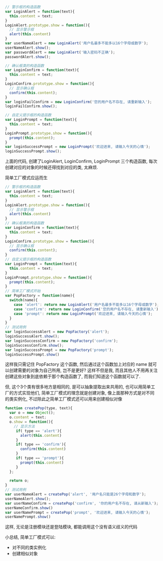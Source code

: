 ```javascript
// 警示框的构造函数
var LoginAlert = function(text){
  this.content = text;
}
LoginAlert.prototype.show = function(){
  // 显示警示框
  alert(this.content)
}
var userNameAlert = new LoginAlert('用户名最多不能多以16个字母或数字');
userNameAlert.show();
var passwordAlert = new LoginAlert('输入密码不正确');
passwordAlert.show();

// 确认框类的构造函数
var LoginConfirm = function(text){
  this.content = text;
}
LoginConfirm.prototype.show = function(){
  // 显示确认框
  confirm(this.content);
}
var loginFailConfirm = new LoginConfirm('您的用户名不存在, 请重新输入');
loginFailConfirm.show();

// 自定义提示框的构造函数
var LoginPrompt = function(text){
  this.content = text;
}
LoginPrompt.prototype.show = function(){
  prompt(this.content);
}
var loginSuccessPrompt = new LoginPrompt('欢迎进来, 请输入今天的心情');
loginSuccessPrompt.show();
```

上面的代码, 创建了LoginAlert, LoginConfirm, LoginPrompt 三个构造函数, 每次创建对应的对象的时候还得找到对应的类, 太麻烦.

简单工厂模式应运而生

```javascript
// 警示框的构造函数
var LoginAlert = function(text){
  this.content = text;
}
LoginAlert.prototype.show = function(){
  // 显示警示框
  alert(this.content)
}
// 确认框类的构造函数
var LoginConfirm = function(text){
  this.content = text;
}
LoginConfirm.prototype.show = function(){
  // 显示确认框
  confirm(this.content);
}
// 自定义提示框的构造函数
var LoginPrompt = function(text){
  this.content = text;
}
LoginPrompt.prototype.show = function(){
  prompt(this.content);
}
// 简单工厂模式开始
var PopFactory = function(name){
  switch(name){
    case 'alert': return new LoginAlert('用户名最多不能多以16个字母或数字');
    case 'confirm': return new LoginConfirm('您的用户名不存在, 请重新输入');
    case 'prompt': return new LoginPrompt('欢迎进来, 请输入今天的心情');
  }
}
// 测试用例
var loginSuccessAlert = new PopFactory('alert');
loginSuccessAlert.show();
var loginSuccessConfirm = new PopFactory('confirm');
loginSuccessConfirm.show();
var loginSuccessPrompt = new PopFactory('prompt');
loginSuccessPrompt.show()
```

这样我只需记住 PopFactory 这个函数, 然后通过这个函数加上对应的 name 就可以创建需要的对象为自己所用, 岂不是更好? 这样不但是我, 而且其他人不用再关注创建这些对象到底依赖于那个构造函数了, 而我们知道这个函数就可以了.

但, 这个3个类有很多地方是相同的, 是可以抽象提取出来共用的, 也可以用简单工厂的方式实现他们, 简单工厂模式的理念就是创建对象, 像上面那种方式是对不同的类实例化, 不过除此之简单工厂模式还可以用来创建相似对像

```javascript
function createPop(type, text){
  var o = new Object();
  o.content = text;
  o.show = function(){
    // 显示方法
     if( type == 'alert'){
       alert(this.content)
     }
     if( type == 'confirm'){
       confirm(this.content)
     }
     if( type == 'prompt'){
       prompt(this.content)
     }
  };
 
  return o;
}
// 测试用例
var userNameAlert = createPop('alert', '用户名只能是26个字母和数字');
userNameAlert.show();
var userNameConfirm = createPop('confirm', '你的用户名不存在, 请从新输入');
userNameConfirm.show()
var userNamePrompt = createPop('prompt', '欢迎进来, 请输入今天的心情');
userNamePrompt.show()
```
这样, 无论是注册模块还是登陆模块, 都能调用这个没有语义歧义的代码

小总结, 简单工厂模式可以:

- 对不同的类实例化
- 创建相似对象
